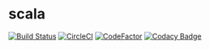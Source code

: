 # scala

[![Build Status](https://travis-ci.com/9renpoto/scala.svg?branch=master)](https://travis-ci.com/9renpoto/scala)
[![CircleCI](https://circleci.com/gh/9renpoto/scala/tree/master.svg?style=svg)](https://circleci.com/gh/9renpoto/scala/tree/master)
[![CodeFactor](https://www.codefactor.io/repository/github/9renpoto/scala/badge)](https://www.codefactor.io/repository/github/9renpoto/scala)
[![Codacy Badge](https://api.codacy.com/project/badge/Grade/972032c0a1304967b793ba7b37294838)](https://www.codacy.com/app/9renpoto/scala?utm_source=github.com&amp;utm_medium=referral&amp;utm_content=9renpoto/scala&amp;utm_campaign=Badge_Grade)
